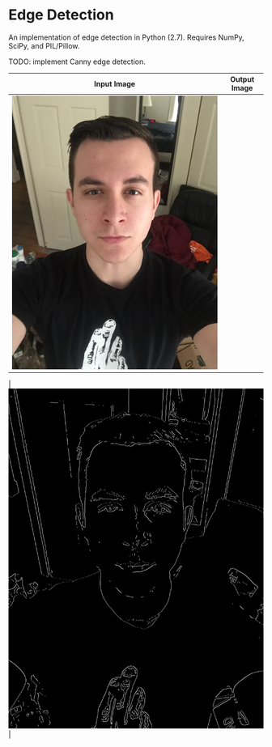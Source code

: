 # Edge Detection

An implementation of edge detection in Python (2.7).
Requires NumPy, SciPy, and PIL/Pillow.

TODO: implement Canny edge detection.

| Input Image | Output Image |
| --- | --- |
| ![Input](https://github.com/jessrenteria/edge_detection/blob/master/media/in.jpg)
|
![Output](https://github.com/jessrenteria/edge_detection/blob/master/media/out.png) |

